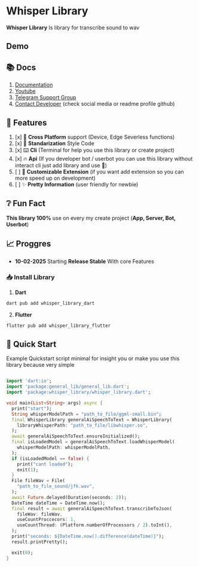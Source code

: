 # Whisper Library
 
**Whisper Library** Is library for transcribe sound to wav

## Demo
 

## 📚️ Docs

1. [Documentation](https://youtube.com/@GENERAL_DEV)
2. [Youtube](https://youtube.com/@GENERAL_DEV)
3. [Telegram Support Group](https://t.me/DEVELOPER_GLOBAL_PUBLIC)
4. [Contact Developer](https://github.com/General-Developer) (check social media or readme profile github)

## 🔖️ Features

1. [x] 📱️ **Cross Platform** support (Device, Edge Severless functions)
2. [x] 📜️ **Standarization** Style Code
3. [x] ⌨️ **Cli** (Terminal for help you use this library or create project)
4. [x] 🔥️ **Api** (If you developer bot / userbot you can use this library without interact cli just add library and use 🚀️)
5. [ ] 🧩️ **Customizable Extension** (if you want add extension so you can more speed up on development)
6. [ ] ✨️ **Pretty Information** (user friendly for newbie)
 
## ❔️ Fun Fact

**This library 100%** use on every my create project (**App, Server, Bot, Userbot**)
 
## 📈️ Proggres
 
- **10-02-2025**
  Starting **Release Stable** With core Features

### 📥️ Install Library

1. **Dart**

```bash
dart pub add whisper_library_dart
```

2. **Flutter**

```bash
flutter pub add whisper_library_flutter
```

## 🚀️ Quick Start

Example Quickstart script minimal for insight you or make you use this library because very simple

```dart 

import 'dart:io';
import 'package:general_lib/general_lib.dart';
import 'package:whisper_library/whisper_library.dart';

void main(List<String> args) async {
  print("start");
  String whisperModelPath = "path_to_file/ggml-small.bin";
  final WhisperLibrary generalAiSpeechToText = WhisperLibrary(
    libraryWhisperPath: "path_to_file/libwhisper.so",
  );
  await generalAiSpeechToText.ensureInitialized();
  final isLoadedModel = generalAiSpeechToText.loadWhisperModel(
    whisperModelPath: whisperModelPath,
  );
  if (isLoadedModel == false) {
    print("cant loaded");
    exit(1);
  }
  File fileWav = File(
    "path_to_file_sound/jfk.wav",
  );
  await Future.delayed(Duration(seconds: 2));
  DateTime dateTime = DateTime.now();
  final result = await generalAiSpeechToText.transcribeToJson(
    fileWav: fileWav,
    useCountProccecors: 1,
    useCountThread: (Platform.numberOfProcessors / 2).toInt(),
  );
  print("seconds: ${DateTime.now().difference(dateTime)}");
  result.printPretty();

  exit(0);
}
```
